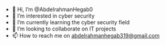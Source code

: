 - 👋 Hi, I’m @AbdelrahmanHegab0
- 👀 I’m interested in cyber security
- 🌱 I’m currently learning the cyber security field
- 💞️ I’m looking to collaborate on IT projects
- 📫 How to reach me on abdelrahmanhegab319@gmail.com

<!---
AbdelrahmanHegab0/AbdelrahmanHegab0 is a ✨ special ✨ repository because its `README.md` (this file) appears on your GitHub profile.
You can click the Preview link to take a look at your changes.
--->
